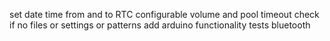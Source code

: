 <!-- reset device -->
<!-- add procedure to stop routine and post status then restart routine -->
<!-- console log to screen -->
set date time from and to RTC
configurable volume and pool timeout
check if no files or settings or patterns
add arduino functionality
tests
bluetooth
